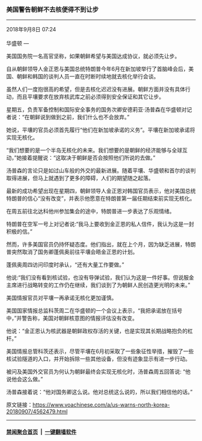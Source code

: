### 美国警告朝鲜不去核便得不到让步
------------------------

<div class="published">
 <span class="date" title="中国时间">
  <time datetime="2018-09-08T07:24:28+08:00">
   2018年9月8日 07:24
  </time>
 </span>
</div>
<br/>
<div class="wsw">
 <span class="dateline">
  华盛顿 —
 </span>
 <p>
  美国国务院一名高官坚称，如果朝鲜希望与美国达成协议，就必须先让步。
 </p>
 <p>
  自从朝鲜领导人金正恩与美国总统特朗普今年6月在新加坡举行了首脑峰会后，美国、朝鲜和韩国的谈判人员一直在时断时续地就去核化举行会谈。
 </p>
 <p>
  虽然人们一度抱很高的希望，但是去核化迟迟没有进展。朝鲜方面并没有具体行动，而且平壤要求在放弃核武库之前必须得到安全保证和其它让步。
 </p>
 <p>
  星期五，负责军备控制和国际安全事务的国务次卿安德莉亚·汤普森在华盛顿对记者说：“在朝鲜说到做到之前，我们什么也不会放弃。”
 </p>
 <p>
  她说，平壤的官员必须首先履行“他们在新加坡承诺的义务”。平壤在新加坡承诺将实现无核化。
 </p>
 <p>
  “我们想要的是一个半岛无核化的未来。我们想要的是朝鲜的经济能够与全球互动，”她接着提醒说：“这取决于朝鲜是否会按照他们所说的去做。”
 </p>
 <p>
  汤普森的言论只是如过山车般的外交的最新进展。随着平壤、华盛顿和首尔的谈判取得进展，但马上就遇到了更多的障碍，人们的期望随之起落。
 </p>
 <p>
  最新的成功希望出现在星期四，朝鲜领导人金正恩对韩国官员表示，他对美国总统特朗普的信心“没有改变”，并表示他愿意在特朗普第一届任期结束前实现无核化。
 </p>
 <p>
  在周五前往北达科他州参加集会的途中，特朗普进一步表达了乐观情绪。
 </p>
 <p>
  特朗普在空军一号上对记者说:“我马上要收到金正恩的私人信件，我认为这是一封积极的信。”
 </p>
 <p>
  然而，许多美国官员仍持怀疑态度。他们指出，就在上个月，因为缺乏进展，特朗普突然取消了国务卿蓬佩奥前往平壤会晤金正恩的计划。
 </p>
 <p>
  蓬佩奥周四访问印度时承认，“还有大量工作要做。”
 </p>
 <p>
  他说:“我们没有看到核试验，也没有导弹试验，我们认为这是一件好事。但说服金主席进行战略转变的工作仍在继续，我们谈到了为朝鲜人民创造更光明的未来。”
 </p>
 <p>
  美国情报官员对平壤一再承诺无核化更加谨慎。
 </p>
 <p>
  美国国家情报总监科茨周二在华盛顿的一个会议上表示，“我把承诺放在括号中，”并警告称，美国对朝鲜核意图的情报评估没有改变。
 </p>
 <p>
  他说：“金正恩认为核武器是朝鲜政权存活的关键，也是实现其长期战略抱负的杠杆。”
 </p>
 <p>
  美国情报总管科茨还表示，尽管平壤在6月初采取了一些象征性举措，摧毁了一些核试验隧道的入口，并开始拆除一些其他设备，但没有迹象显示有进一步行动。
 </p>
 <p>
  被问及美国外交官员为何认为朝鲜最终会实现无核化时，汤普森周五回答说: “他说他会这么做。”
 </p>
 <p>
  汤普森接着说：“他对国务卿这么说。他对总统这么说的，所以我们相信他的话。”
 </p>
</div>

原文链接：https://www.voachinese.com/a/us-warns-north-korea-20180907/4562479.html


------------------------
#### [禁闻聚合首页](https://github.com/gfw-breaker/banned-news/blob/master/README.md) &nbsp;|&nbsp;  [一键翻墙软件](https://github.com/gfw-breaker/nogfw/blob/master/README.md)